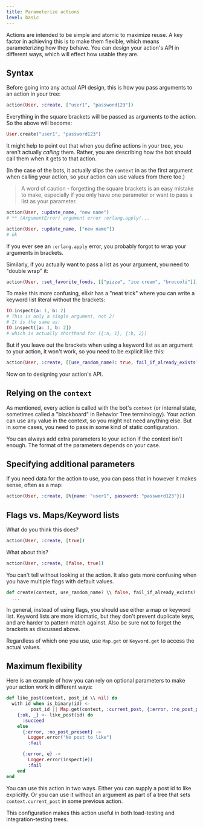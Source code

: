 ```yaml
---
title: Parameterize actions
level: basic
---
```


Actions are intended to be simple and atomic to maximize reuse. A key factor in
achieving this is to make them flexible, which means parameterizing how they behave.
You can design your action's API in different ways, which will effect how usable they
are.

## Syntax

Before going into any actual API design, this is how you pass arguments to an action
in your tree:

```elixir
action(User, :create, ["user1", "password123"])
```

Everything in the square brackets will be passed as arguments to the action. So the
above will become:

```elixir
User.create("user1", "password123")
```

It might help to point out that when you define actions in your tree, you aren't
actually _calling_ them. Rather, you are describing how the bot should call them
when it gets to that action.

(In the case of the bots, it actually slips the `context` in as the first argument
when calling your action, so your action can use values from there too.)

> A word of caution - forgetting the square brackets is an easy mistake to make,
> especially if you only have one parameter or want to pass a list as your parameter.

```elixir
action(User, :update_name, "new name")
# ** (ArgumentError) argument error :erlang.apply(...

action(User, :update_name, ["new name"])
# ok
```

If you ever see an `:erlang.apply` error, you probably forgot to wrap your
arguments in brackets.

Similarly, if you actually want to pass a list as your argument, you need to "double
wrap" it:

```elixir
action(User, :set_favorite_foods, [["pizza", "ice cream", "broccoli"]])
```

To make this more confusing, elixir has a "neat trick" where you can write a keyword
list literal without the brackets:

```elixir
IO.inspect(a: 1, b: 2)
# This is only a single argument, not 2!
# It is the same as:
IO.inspect([a: 1, b: 2])
# which is actually shorthand for [{:a, 1}, {:b, 2}]
```

But if you leave out the brackets when using a keyword list as an argument to your
action, it won't work, so you need to be explicit like this:

```elixir
action(User, :create, [[use_random_name?: true, fail_if_already_exists?: false]])
```

Now on to designing your action's API.

## Relying on the `context`

As mentioned, every action is called with the bot's `context` (or internal state,
sometimes called a "blackboard" in Behavior Tree terminology). Your action can use
any value in the context, so you might not need anything else. But in some cases,
you need to pass in some kind of static configuration.

You can always add extra parameters to your action if the context isn't enough. The
format of the parameters depends on your case.

## Specifying additional parameters

If you need data for the action to use, you can pass that in however it makes sense,
often as a map:

```elixir
action(User, :create, [%{name: "user1", password: "password123"}])
```

## Flags vs. Maps/Keyword lists

What do you think this does?

```elixir
action(User, :create, [true])
```

What about this?

```elixir
action(User, :create, [false, true])
```

You can't tell without looking at the action. It also gets more confusing when you
have multiple flags with default values.

```elixir
def create(context, use_random_name? \\ false, fail_if_already_exists? \\ false) do
  ...
```

In general, instead of using flags, you should use either a map or keyword list.
Keyword lists are more idiomatic, but they don't prevent duplicate keys, and are
harder to pattern match against. Also be sure not to forget the brackets as discussed
above.

Regardless of which one you use, use `Map.get` or `Keyword.get` to access the actual
values.

## Maximum flexibility

Here is an example of how you can rely on optional parameters to make your action
work in different ways:

```elixir
def like_post(context, post_id \\ nil) do
  with id when is_binary(id) <-
         post_id || Map.get(context, :current_post, {:error, :no_post_present})
    {:ok, _} <- like_post(id) do
      :succeed
    else
      {:error, :no_post_present} ->
        Logger.error("No post to like")
        :fail

      {:error, e} ->
        Logger.error(inspect(e))
        :fail
    end
end
```

You can use this action in two ways. Either you can supply a post id to like
explicitly. Or you can use it without an argument as part of a tree that sets
`context.current_post` in some previous action.

This configuration makes this action useful in both load-testing and
integration-testing trees.
